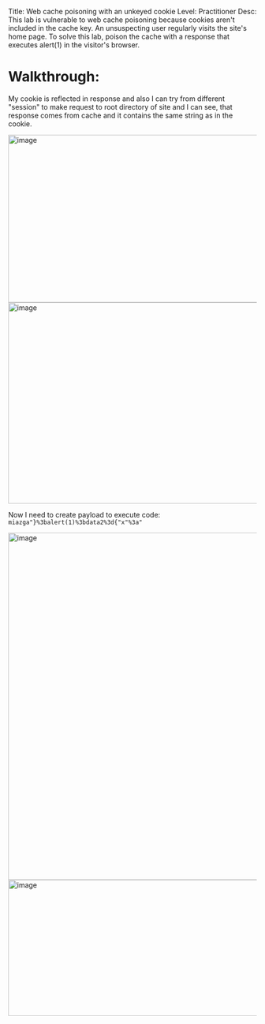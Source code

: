 Title: Web cache poisoning with an unkeyed cookie
Level: Practitioner
Desc: This lab is vulnerable to web cache poisoning because cookies aren't included in the cache key. An unsuspecting user regularly visits the site's home page. To solve this lab, poison the cache with a response that executes alert(1) in the visitor's browser. 

# Walkthrough:
My cookie is reflected in response and also I can try from different "session" to make request to root directory of site and I can see, that response comes from cache and it contains the same string as in the cookie.

<img width="1518" height="340" alt="image" src="https://github.com/user-attachments/assets/2b9ebee1-6e96-48f6-a304-8fc1a722829d" />


<img width="986" height="408" alt="image" src="https://github.com/user-attachments/assets/62d6bc33-8467-4619-973c-676e19715f1d" />


Now I need to create payload to execute code: `miazga"}%3balert(1)%3bdata2%3d{"x"%3a"`

<img width="1415" height="704" alt="image" src="https://github.com/user-attachments/assets/3d17e1ba-b193-48ae-a3e1-2b5dfcf649f7" />


<img width="1433" height="276" alt="image" src="https://github.com/user-attachments/assets/0bfdb705-bb1b-4e47-b185-716d8b155c66" />

